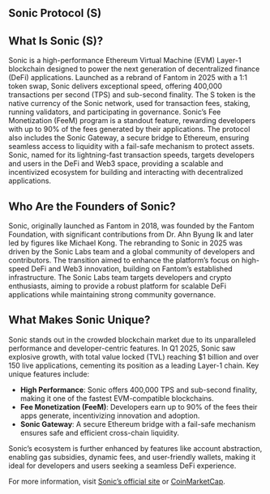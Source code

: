 ﻿## Sonic Protocol (S)
## What Is Sonic (S)?
Sonic is a high-performance Ethereum Virtual Machine (EVM) Layer-1 blockchain designed to power the next generation of decentralized finance (DeFi) applications. Launched as a rebrand of Fantom in 2025 with a 1:1 token swap, Sonic delivers exceptional speed, offering 400,000 transactions per second (TPS) and sub-second finality.
The S token is the native currency of the Sonic network, used for transaction fees, staking, running validators, and participating in governance. Sonic’s Fee Monetization (FeeM) program is a standout feature, rewarding developers with up to 90% of the fees generated by their applications. The protocol also includes the Sonic Gateway, a secure bridge to Ethereum, ensuring seamless access to liquidity with a fail-safe mechanism to protect assets.
Sonic, named for its lightning-fast transaction speeds, targets developers and users in the DeFi and Web3 space, providing a scalable and incentivized ecosystem for building and interacting with decentralized applications.

## Who Are the Founders of Sonic?
Sonic, originally launched as Fantom in 2018, was founded by the Fantom Foundation, with significant contributions from Dr. Ahn Byung Ik and later led by figures like Michael Kong. The rebranding to Sonic in 2025 was driven by the Sonic Labs team and a global community of developers and contributors. The transition aimed to enhance the platform’s focus on high-speed DeFi and Web3 innovation, building on Fantom’s established infrastructure.
The Sonic Labs team targets developers and crypto enthusiasts, aiming to provide a robust platform for scalable DeFi applications while maintaining strong community governance.

## What Makes Sonic Unique?
Sonic stands out in the crowded blockchain market due to its unparalleled performance and developer-centric features. In Q1 2025, Sonic saw explosive growth, with total value locked (TVL) reaching $1 billion and over 150 live applications, cementing its position as a leading Layer-1 chain.
Key unique features include:
<ul>
  <li><strong>High Performance</strong>: Sonic offers 400,000 TPS and sub-second finality, making it one of the fastest EVM-compatible blockchains.</li>
  <li><strong>Fee Monetization (FeeM)</strong>: Developers earn up to 90% of the fees their apps generate, incentivizing innovation and adoption.</li>
  <li><strong>Sonic Gateway</strong>: A secure Ethereum bridge with a fail-safe mechanism ensures safe and efficient cross-chain liquidity.</li>
</ul>
Sonic’s ecosystem is further enhanced by features like account abstraction, enabling gas subsidies, dynamic fees, and user-friendly wallets, making it ideal for developers and users seeking a seamless DeFi experience.

For more information, visit <a href="https://www.soniclabs.com">Sonic’s official site</a> or <a href="https://coinmarketcap.com/currencies/sonic/">CoinMarketCap</a>.
